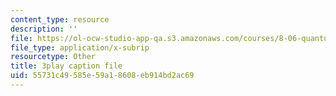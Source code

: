 ```yaml
---
content_type: resource
description: ''
file: https://ol-ocw-studio-app-qa.s3.amazonaws.com/courses/8-06-quantum-physics-iii-spring-2018/55731c49585e59a18608eb914bd2ac69_p3NpyfNp78.vtt
file_type: application/x-subrip
resourcetype: Other
title: 3play caption file
uid: 55731c49-585e-59a1-8608-eb914bd2ac69
---
```

